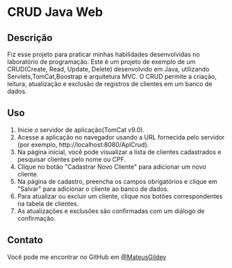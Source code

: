 # CRUD Java Web

## Descrição
Fiz esse projeto para praticar minhas habilidades desenvolvidas no laboratório de programação.
Este é um projeto de exemplo de um CRUD(Create, Read, Update, Delete) desenvolvido em Java, utilizando Servlets,TomCat,Boostrap e arquitetura MVC. O CRUD permite a criação, leitura, atualização e exclusão de registros de clientes em um banco de dados.

## Uso

1. Inicie o servidor de aplicação(TomCat v9.0).
2. Acesse a aplicação no navegador usando a URL fornecida pelo servidor (por exemplo, http://localhost:8080/AplCrud).
3. Na página inicial, você pode visualizar a lista de clientes cadastrados e pesquisar clientes pelo nome ou CPF.
4. Clique no botão "Cadastrar Novo Cliente" para adicionar um novo cliente.
5. Na página de cadastro, preencha os campos obrigatórios e clique em "Salvar" para adicionar o cliente ao banco de dados.
6. Para atualizar ou excluir um cliente, clique nos botões correspondentes na tabela de clientes.
7. As atualizações e exclusões são confirmadas com um diálogo de confirmação.




## Contato

Você pode me encontrar no GitHub em [@MateusGildev](https://github.com/MateusGildev) 


